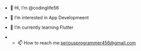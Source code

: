 - 👋 Hi, I’m @codinglife56
- 👀 I’m interested in App Developmeent
- 🌱 I’m currently learning Flutter

- - 📫 How to reach me:seriousprogrammer456@gmail.com
<!---
codinglife56/codinglife56 is a ✨ special ✨ repository because its `README.md` (this file) appears on your GitHub profile.
You can click the Preview link to take a look at your changes.
--->
